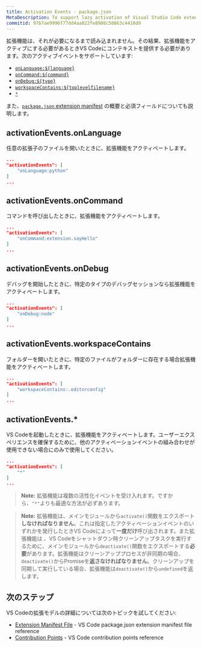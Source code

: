 ```yaml
---
title: Activation Events - package.json
MetaDescription: To support lazy activation of Visual Studio Code extensions (plug-ins), your extension controls when it should be loaded through a set of activation events in the package.json extension manifest file.
commitid: 97b7ae9996f77dd4aa822fe8908c50863c4410d9
---
```


拡張機能は、それが必要になるまで読み込まれません。その結果、拡張機能をアクティブにする必要があるときVS Codeにコンテキストを提供する必要があります。次のアクティブイベントをサポートしています:

* [`onLanguage:${language}`](/docs/extensionapi/activation-events.md#activationeventsonlanguage)
* [`onCommand:${command}`](/docs/extensionapi/activation-events.md#activationeventsoncommand)
* [`onDebug:${type}`](/docs/extensionapi/activation-events.md#activationeventsondebug)
* [`workspaceContains:${toplevelfilename}`](/docs/extensionapi/activation-events.md#activationeventsworkspacecontains)
* [`*`](/docs/extensionapi/activation-events.md#activationevents)

また、[`package.json` extension manifest](/docs/extensionapi/extension-manifest.md) の概要と必須フィールドについても説明します。

## activationEvents.onLanguage

任意の拡張子のファイルを開いたときに、拡張機能をアクティベートします。

```json
...
"activationEvents": [
    "onLanguage:python"
]
...
```

## activationEvents.onCommand

コマンドを呼び出したときに、拡張機能をアクティベートします。

```json
...
"activationEvents": [
    "onCommand:extension.sayHello"
]
...
```

## activationEvents.onDebug

デバッグを開始したときに、特定のタイプのデバッグセッションなら拡張機能をアクティベートします。

```json
...
"activationEvents": [
    "onDebug:node"
]
...
```

## activationEvents.workspaceContains

フォルダーを開いたときに、特定のファイルがフォルダーに存在する場合拡張機能をアクティベートします。

```json
...
"activationEvents": [
    "workspaceContains:.editorconfig"
]
...
```

## activationEvents.*

VS Codeを起動したときに、拡張機能をアクティベートします。ユーザーエクスペリエンスを確保するために、他のアクティベーションイベントの組み合わせが使用できない場合にのみで使用してください。

```json
...
"activationEvents": [
    "*"
]
...
```

> **Note:** 拡張機能は複数の活性化イベントを受け入れます。ですから、`"*"`よりも最適な方法が必ずあります。

> **Note:** 拡張機能は、メインモジュールから`activate()`関数をエクスポート**しなければなりません**。これは指定したアクティベーションイベントのいずれかを発行したときVS Codeによって**一度だけ**呼び出されます。また拡張機能は 、VS Codeをシャットダウン時クリーンアップタスクを実行するために、メインモジュールから`deactivate()`関数をエクスポートする**必要**があります。拡張機能はクリーンアッププロセスが非同期の場合、`deactivate()`からPromiseを**返さなければなりません**。クリーンアップを同期して実行している場合、拡張機能は`deactivate()`から`undefined`を返します。

## 次のステップ

VS Codeの拡張モデルの詳細については次のトピックを試してください:

* [Extension Manifest File](/docs/extensionapi/extension-manifest.md) - VS Code package.json extension manifest file reference
* [Contribution Points](/docs/extensionapi/extension-points.md) - VS Code contribution points reference
